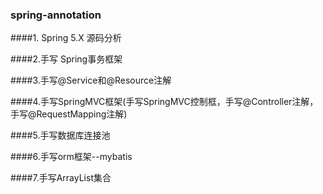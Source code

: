 ### spring-annotation

####1. Spring 5.X 源码分析

####2.手写 Spring事务框架

####3.手写@Service和@Resource注解

####4.手写SpringMVC框架(手写SpringMVC控制框，手写@Controller注解，手写@RequestMapping注解)

####5.手写数据库连接池

####6.手写orm框架--mybatis

####7.手写ArrayList集合
